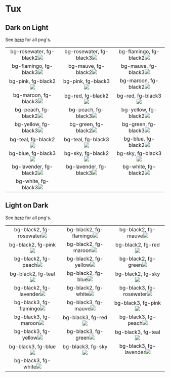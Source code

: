 # Tux
## Dark on Light


See [here](../../assets/pngs/tux) for all png's.

<table>
<tr>
<td align="center">bg-rosewater, fg-black2<img src="../../assets/pngs/tux/tux-bg-rosewater-fg-black2.png"></td>
<td align="center">bg-rosewater, fg-black3<img src="../../assets/pngs/tux/tux-bg-rosewater-fg-black3.png"></td>
<td align="center">bg-flamingo, fg-black2<img src="../../assets/pngs/tux/tux-bg-flamingo-fg-black2.png"></td>
</tr>
<tr>
<td align="center">bg-flamingo, fg-black3<img src="../../assets/pngs/tux/tux-bg-flamingo-fg-black3.png"></td>
<td align="center">bg-mauve, fg-black2<img src="../../assets/pngs/tux/tux-bg-mauve-fg-black2.png"></td>
<td align="center">bg-mauve, fg-black3<img src="../../assets/pngs/tux/tux-bg-mauve-fg-black3.png"></td>
</tr>
<tr>
<td align="center">bg-pink, fg-black2<img src="../../assets/pngs/tux/tux-bg-pink-fg-black2.png"></td>
<td align="center">bg-pink, fg-black3<img src="../../assets/pngs/tux/tux-bg-pink-fg-black3.png"></td>
<td align="center">bg-maroon, fg-black2<img src="../../assets/pngs/tux/tux-bg-maroon-fg-black2.png"></td>
</tr>
<tr>
<td align="center">bg-maroon, fg-black3<img src="../../assets/pngs/tux/tux-bg-maroon-fg-black3.png"></td>
<td align="center">bg-red, fg-black2<img src="../../assets/pngs/tux/tux-bg-red-fg-black2.png"></td>
<td align="center">bg-red, fg-black3<img src="../../assets/pngs/tux/tux-bg-red-fg-black3.png"></td>
</tr>
<tr>
<td align="center">bg-peach, fg-black2<img src="../../assets/pngs/tux/tux-bg-peach-fg-black2.png"></td>
<td align="center">bg-peach, fg-black3<img src="../../assets/pngs/tux/tux-bg-peach-fg-black3.png"></td>
<td align="center">bg-yellow, fg-black2<img src="../../assets/pngs/tux/tux-bg-yellow-fg-black2.png"></td>
</tr>
<tr>
<td align="center">bg-yellow, fg-black3<img src="../../assets/pngs/tux/tux-bg-yellow-fg-black3.png"></td>
<td align="center">bg-green, fg-black2<img src="../../assets/pngs/tux/tux-bg-green-fg-black2.png"></td>
<td align="center">bg-green, fg-black3<img src="../../assets/pngs/tux/tux-bg-green-fg-black3.png"></td>
</tr>
<tr>
<td align="center">bg-teal, fg-black2<img src="../../assets/pngs/tux/tux-bg-teal-fg-black2.png"></td>
<td align="center">bg-teal, fg-black3<img src="../../assets/pngs/tux/tux-bg-teal-fg-black3.png"></td>
<td align="center">bg-blue, fg-black2<img src="../../assets/pngs/tux/tux-bg-blue-fg-black2.png"></td>
</tr>
<tr>
<td align="center">bg-blue, fg-black3<img src="../../assets/pngs/tux/tux-bg-blue-fg-black3.png"></td>
<td align="center">bg-sky, fg-black2<img src="../../assets/pngs/tux/tux-bg-sky-fg-black2.png"></td>
<td align="center">bg-sky, fg-black3<img src="../../assets/pngs/tux/tux-bg-sky-fg-black3.png"></td>
</tr>
<tr>
<td align="center">bg-lavender, fg-black2<img src="../../assets/pngs/tux/tux-bg-lavender-fg-black2.png"></td>
<td align="center">bg-lavender, fg-black3<img src="../../assets/pngs/tux/tux-bg-lavender-fg-black3.png"></td>
<td align="center">bg-white, fg-black2<img src="../../assets/pngs/tux/tux-bg-white-fg-black2.png"></td>
</tr>
<tr>
<td align="center">bg-white, fg-black3<img src="../../assets/pngs/tux/tux-bg-white-fg-black3.png"></td>
</tr>
</table>

## Light on Dark


See [here](../../assets/pngs/tux) for all png's.

<table>
<tr>
<td align="center">bg-black2, fg-rosewater<img src="../../assets/pngs/tux/tux-bg-black2-fg-rosewater.png"></td>
<td align="center">bg-black2, fg-flamingo<img src="../../assets/pngs/tux/tux-bg-black2-fg-flamingo.png"></td>
<td align="center">bg-black2, fg-mauve<img src="../../assets/pngs/tux/tux-bg-black2-fg-mauve.png"></td>
</tr>
<tr>
<td align="center">bg-black2, fg-pink<img src="../../assets/pngs/tux/tux-bg-black2-fg-pink.png"></td>
<td align="center">bg-black2, fg-maroon<img src="../../assets/pngs/tux/tux-bg-black2-fg-maroon.png"></td>
<td align="center">bg-black2, fg-red<img src="../../assets/pngs/tux/tux-bg-black2-fg-red.png"></td>
</tr>
<tr>
<td align="center">bg-black2, fg-peach<img src="../../assets/pngs/tux/tux-bg-black2-fg-peach.png"></td>
<td align="center">bg-black2, fg-yellow<img src="../../assets/pngs/tux/tux-bg-black2-fg-yellow.png"></td>
<td align="center">bg-black2, fg-green<img src="../../assets/pngs/tux/tux-bg-black2-fg-green.png"></td>
</tr>
<tr>
<td align="center">bg-black2, fg-teal<img src="../../assets/pngs/tux/tux-bg-black2-fg-teal.png"></td>
<td align="center">bg-black2, fg-blue<img src="../../assets/pngs/tux/tux-bg-black2-fg-blue.png"></td>
<td align="center">bg-black2, fg-sky<img src="../../assets/pngs/tux/tux-bg-black2-fg-sky.png"></td>
</tr>
<tr>
<td align="center">bg-black2, fg-lavender<img src="../../assets/pngs/tux/tux-bg-black2-fg-lavender.png"></td>
<td align="center">bg-black2, fg-white<img src="../../assets/pngs/tux/tux-bg-black2-fg-white.png"></td>
<td align="center">bg-black3, fg-rosewater<img src="../../assets/pngs/tux/tux-bg-black3-fg-rosewater.png"></td>
</tr>
<tr>
<td align="center">bg-black3, fg-flamingo<img src="../../assets/pngs/tux/tux-bg-black3-fg-flamingo.png"></td>
<td align="center">bg-black3, fg-mauve<img src="../../assets/pngs/tux/tux-bg-black3-fg-mauve.png"></td>
<td align="center">bg-black3, fg-pink<img src="../../assets/pngs/tux/tux-bg-black3-fg-pink.png"></td>
</tr>
<tr>
<td align="center">bg-black3, fg-maroon<img src="../../assets/pngs/tux/tux-bg-black3-fg-maroon.png"></td>
<td align="center">bg-black3, fg-red<img src="../../assets/pngs/tux/tux-bg-black3-fg-red.png"></td>
<td align="center">bg-black3, fg-peach<img src="../../assets/pngs/tux/tux-bg-black3-fg-peach.png"></td>
</tr>
<tr>
<td align="center">bg-black3, fg-yellow<img src="../../assets/pngs/tux/tux-bg-black3-fg-yellow.png"></td>
<td align="center">bg-black3, fg-green<img src="../../assets/pngs/tux/tux-bg-black3-fg-green.png"></td>
<td align="center">bg-black3, fg-teal<img src="../../assets/pngs/tux/tux-bg-black3-fg-teal.png"></td>
</tr>
<tr>
<td align="center">bg-black3, fg-blue<img src="../../assets/pngs/tux/tux-bg-black3-fg-blue.png"></td>
<td align="center">bg-black3, fg-sky<img src="../../assets/pngs/tux/tux-bg-black3-fg-sky.png"></td>
<td align="center">bg-black3, fg-lavender<img src="../../assets/pngs/tux/tux-bg-black3-fg-lavender.png"></td>
</tr>
<tr>
<td align="center">bg-black3, fg-white<img src="../../assets/pngs/tux/tux-bg-black3-fg-white.png"></td>
</tr>
</table>
